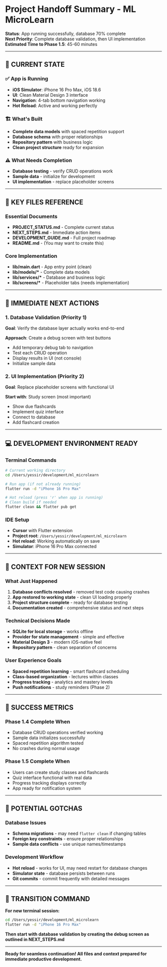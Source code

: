 # Project Handoff Summary - ML MicroLearn

**Status**: App running successfully, database 70% complete  
**Next Priority**: Complete database validation, then UI implementation  
**Estimated Time to Phase 1.5**: 45-60 minutes

---

## 🚀 CURRENT STATE

### ✅ App is Running
- **iOS Simulator**: iPhone 16 Pro Max, iOS 18.6
- **UI**: Clean Material Design 3 interface
- **Navigation**: 4-tab bottom navigation working
- **Hot Reload**: Active and working perfectly

### 🏗️ What's Built
- **Complete data models** with spaced repetition support
- **Database schema** with proper relationships
- **Repository pattern** with business logic
- **Clean project structure** ready for expansion

### ⚠️ What Needs Completion
- **Database testing** - verify CRUD operations work
- **Sample data** - initialize for development
- **UI implementation** - replace placeholder screens

---

## 📁 KEY FILES REFERENCE

### Essential Documents
- **PROJECT_STATUS.md** - Complete current status
- **NEXT_STEPS.md** - Immediate action items  
- **DEVELOPMENT_GUIDE.md** - Full project roadmap
- **README.md** - (You may want to create this)

### Core Implementation
- **lib/main.dart** - App entry point (clean)
- **lib/models/\*** - Complete data models
- **lib/services/\*** - Database and business logic
- **lib/screens/\*** - Placeholder tabs (needs implementation)

---

## 🎯 IMMEDIATE NEXT ACTIONS

### 1. Database Validation (Priority 1)
**Goal**: Verify the database layer actually works end-to-end

**Approach**: Create a debug screen with test buttons
- Add temporary debug tab to navigation
- Test each CRUD operation
- Display results in UI (not console)
- Initialize sample data

### 2. UI Implementation (Priority 2)  
**Goal**: Replace placeholder screens with functional UI

**Start with**: Study screen (most important)
- Show due flashcards
- Implement quiz interface
- Connect to database
- Add flashcard creation

---

## 💻 DEVELOPMENT ENVIRONMENT READY

### Terminal Commands
```bash
# Current working directory
cd /Users/yessir/development/ml_microlearn

# Run app (if not already running)
flutter run -d "iPhone 16 Pro Max"

# Hot reload (press 'r' when app is running)
# Clean build if needed
flutter clean && flutter pub get
```

### IDE Setup
- **Cursor** with Flutter extension
- **Project root**: `/Users/yessir/development/ml_microlearn`
- **Hot reload**: Working automatically on save
- **Simulator**: iPhone 16 Pro Max connected

---

## 🧠 CONTEXT FOR NEW SESSION

### What Just Happened
1. **Database conflicts resolved** - removed test code causing crashes
2. **App restored to working state** - clean UI loading properly
3. **Project structure complete** - ready for database testing
4. **Documentation created** - comprehensive status and next steps

### Technical Decisions Made
- **SQLite for local storage** - works offline
- **Provider for state management** - simple and effective  
- **Material Design 3** - modern iOS-native feel
- **Repository pattern** - clean separation of concerns

### User Experience Goals
- **Spaced repetition learning** - smart flashcard scheduling
- **Class-based organization** - lectures within classes
- **Progress tracking** - analytics and mastery levels
- **Push notifications** - study reminders (Phase 2)

---

## 🎯 SUCCESS METRICS

### Phase 1.4 Complete When
- Database CRUD operations verified working
- Sample data initializes successfully  
- Spaced repetition algorithm tested
- No crashes during normal usage

### Phase 1.5 Complete When
- Users can create study classes and flashcards
- Quiz interface functional with real data
- Progress tracking displays correctly
- App ready for notification system

---

## 🚨 POTENTIAL GOTCHAS

### Database Issues
- **Schema migrations** - may need `flutter clean` if changing tables
- **Foreign key constraints** - ensure proper relationships
- **Sample data conflicts** - use unique names/timestamps

### Development Workflow
- **Hot reload** - works for UI, may need restart for database changes
- **Simulator state** - database persists between runs
- **Git commits** - commit frequently with detailed messages

---

## 🔄 TRANSITION COMMAND

**For new terminal session:**

```bash
cd /Users/yessir/development/ml_microlearn
flutter run -d "iPhone 16 Pro Max"
```

**Then start with database validation by creating the debug screen as outlined in NEXT_STEPS.md**

---

**Ready for seamless continuation! All files and context prepared for immediate productive development.**